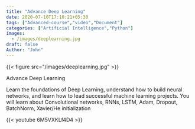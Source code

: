 ```yaml
---
title: "Advance Deep Learning"
date: 2020-07-10T17:10:21+05:30
tags: ["Advanced-course","video","Document"]
categories: ["Artificial Intelligence","Python"]
images:
  - /images/deeplearning.jpg
draft: false
Author: "John"
---
```


{{< figure src="/images/deeplearning.jpg" >}}

Advance Deep Learning

Learn the foundations of Deep Learning, understand how to build neural networks, and learn how to lead successful machine learning projects. You will learn about Convolutional networks, RNNs, LSTM, Adam, Dropout, BatchNorm, Xavier/He initialization


{{< youtube 6M5VXKLf4D4 >}}